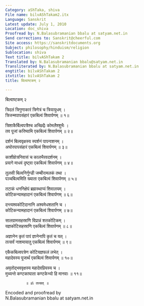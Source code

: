 ```yaml
---
Category: aShTaka, shiva
File name: bilvAShTakam2.itx
Language: Sanskrit
Latest update: July 1, 2010
Location: doc_shiva
Proofread by: N.Balasubramanian bbalu at satyam.net.in
Send corrections to: Sanskrit@cheerful.com
Site access: https://sanskritdocuments.org
Subject: philosophy/hinduism/religion
Sublocation: shiva
Text title: bilvAShTakam 2
Translated by: N.Balasubramanian bbalu@satyam.net.in
Transliterated by: N.Balasubramanian bbalu at satyam.net.in
engtitle: bilvAShTakam 2
itxtitle: bilvAShTakam 2
title: बिल्वाष्टकम् २

---
```

  
 बिल्वाष्टकम् २   
  
त्रिदलं त्रिगुणाकारं त्रिणेत्रं च त्रियायुधम् ।  
त्रिजन्मपापसंहारं एकबिल्वं शिवार्पणम् ॥ १॥  
  
त्रिशाकैर्बिल्वपत्रैश्च अच्छिद्रैः कोमलैश्शुभैः ।  
तव पूजां करिष्यामि एकबिल्वं शिवार्पणम् ॥ २॥  
  
दर्शनं बिल्ववृक्षस्य स्पर्शनं पापनाशनम् ।  
अघोरपापसंहारं एकबिल्वं शिवार्पणम् ॥ ३॥  
  
काशीक्षेत्रनिवासं च कालभैरवदर्शनम् ।  
प्रयागे माधवं दृष्ट्वा एकबिल्वं शिवार्पणम् ॥ ४॥  
  
तुलसी बिल्वनिर्गुण्डी जम्बीरामलकं तथा ।  
पञ्चबिल्वमिति ख्याता  एकबिल्वं शिवार्पणम् ॥ ५॥  
  
तटाकं धननिक्षेपं ब्रह्मस्थाप्यं शिवालयम् ।  
कोटिकन्यामहादानं एकबिल्वं शिवार्पणम् ॥ ६॥  
  
दन्त्यश्वकोटिदानानि अश्वमेधशतानि च ।  
कोटिकन्यामहादानं एकबिल्वं शिवार्पणम् ॥ ७॥  
  
सालग्रामसहस्राणि विप्रान्नं शतकोटिकम् ।  
यज्ञकोटिसहस्राणि एकबिल्वं शिवार्पणम् ॥ ८॥  
  
अज्ञानेन कृतं पापं ज्ञानेनापि कृतं च यत् ।  
तत्सर्वं नाशमायातु एकबिल्वं शिवार्पणम् ॥ ९॥  
  
एकैकबिल्वपत्रेण कोटियज्ञफलं लभेत् ।  
महादेवस्य पूजार्थं एकबिल्वं शिवार्पणम् ॥ १०॥  
  
अमृतोद्भववृक्षस्य महादेवप्रियस्य च ।  
मुच्यन्ते कण्टकाघाता कण्टकेभ्यो हि मानवाः ॥ ११॥  
  
             ॥ ॐ तत्सत् ॥  
  
  
  
  
  
Encoded and proofread by  
N.Balasubramanian bbalu at satyam.net.in  
  
